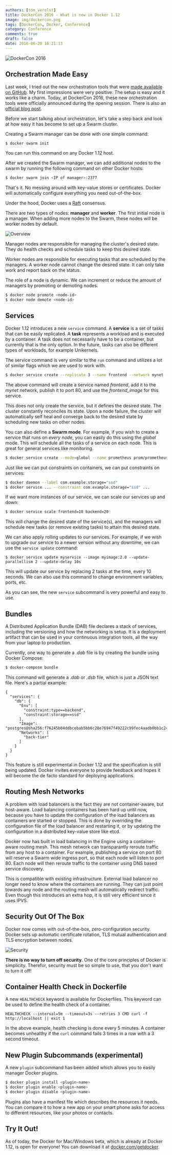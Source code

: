 ```yaml
---
authors: [tom_verelst]
title: DockerCon 2016 - What is new in Docker 1.12
image: img/dockercon.png
tags: [DockerCon, Docker, Conference]
category: Conference
comments: true
draft: false
date: 2016-06-20 16:21:13
---
```


<img class="image fit" src="img/dockercon.png" alt="DockerCon 2016" >

## Orchestration Made Easy

Last week,
I tried out the new orchestration tools that were [made available on GitHub](https://github.com/docker/swarmkit).
My first impressions were very positive.
The setup is easy and it works like a charm.
Today,
at DockerCon 2016,
these new orchestration tools were officially announced during the opening session.
There is also an [official blog post](https://blog.docker.com/2016/06/docker-1-12-built-in-orchestration/).

Before we start talking about orchestration,
let's take a step back and look at how easy it has become to set up a Swarm cluster.

Creating a Swarm manager can be done with one simple command:

```bash
$ docker swarm init
```

You can run this command on any Docker 1.12 host.

After we created the Swarm manager,
we can add additional nodes to the swarm by running the following command on other Docker hosts:

```bash
$ docker swarm join <IP of manager>:2377
```

That's it.
No messing around with key-value stores or certificates.
Docker will automatically configure everything you need out-of-the-box.

Under the hood,
Docker uses a [Raft](https://raft.github.io/raft.pdf) consensus.

There are two types of nodes: **manager** and **worker**.
The first initial node is a manager.
When adding more nodes to the Swarm,
these nodes will be worker nodes by default.

<img class="image fit" src="img/swarm-overview.png" alt="Overview" />

Manager nodes are responsible for managing the cluster's desired state.
They do health checks and schedule tasks to keep this desired state.

Worker nodes are responsible for executing tasks that are scheduled by the managers.
A worker node cannot change the desired state.
It can only take work and report back on the status.

The role of a node is dynamic.
We can increment or reduce the amount of managers by promoting or demoting nodes.

```bash
$ docker node promote <node-id>
$ docker node demote <node-id>
```

## Services

Docker 1.12 introduces a new `service` command.
A **service** is a set of tasks that can be easily replicated.
A **task** represents a workload and is executed by a container.
A task does not necessarily have to be a container,
but currently that is the only option.
In the future,
tasks can also be different types of workloads,
for example Unikernels.

The service command is very similar to the `run` command
and utilizes a lot of similar flags which we are used to work with.

```bash
$ docker service create --replicate 3 --name frontend --network mynet --publish 80:80/tcp frontend_image:latest
```

The above command will create a service named _frontend_,
add it to the _mynet_ network,
publish it to port 80,
and use the _frontend_image_ for this service.

This does not only create the service,
but it defines the desired state.
The cluster constantly reconciles its state.
Upon a node failure,
the cluster will automatically self heal
and converge back to the desired state by scheduling new tasks on other nodes.

You can also define a **Swarm mode**.
For example,
if you wish to create a service that runs on _every node_,
you can easily do this using the _global_ mode.
This will schedule all the tasks of a service on each node.
This is great for general services like monitoring.

```bash
$ docker service create --mode=global --name prometheus prom/prometheus
```

Just like we can put constraints on containers,
we can put constraints on services:

```bash
$ docker daemon --label com.example.storage="ssd"
$ docker service ... --constraint com.example.storage="ssd" ...
```

If we want more instances of our service,
we can scale our services up and down:

```bash
$ docker service scale frontend=10 backend=20
```

This will change the desired state of the service(s),
and the managers will schedule new tasks (or remove existing tasks) to attain this desired state.

We can also apply rolling updates to our services.
For example,
if we wish to upgrade our service to a newer version without any downtime,
we can use the `service update` command:

```
$ docker service update myservice --image myimage:2.0 --update-parallellism 2 --update-delay 10s
```

This will update our service by replacing 2 tasks at the time,
every 10 seconds.
We can also use this command to change environment variables,
ports,
etc.

As you can see,
the new `service` subcommand is very powerful and easy to use.

## Bundles

A Distributed Application Bundle (DAB) file declares a stack of services,
including the versioning and how the networking is setup.
It is a deployment artifact that can be used in your continuous integration tools,
all the way from your laptop to production.

Currently,
one way to generate a _.dab_ file is by creating the bundle using Docker Compose:

```bash
$ docker-compose bundle
```

This command will generate a _.dab_ or _.dsb_ file,
which is just a JSON text file.
Here's a partial example:

```
{
  "services": {
    "db": {
      "Env": [
        "constraint:type==backend",
        "constraint:storage==ssd"
      ],
      "Image": "postgres@sha256:f76245b04ddbcebab5bb6c28e76947f49222c99fec4aadb0bb1c24821a9e83ef",
      "Networks": [
        "back-tier"
      ]
    }
  }
}
```

This feature is still experimental in Docker 1.12
and the specification is still being updated.
Docker invites everyone to provide feedback and hopes it will become the de facto standard for deploying applications.

## Routing Mesh Networks

A problem with load balancers is the fact they are not container-aware,
but host-aware.
Load balancing containers has been hard up until now,
because you have to update the configuration of the load balancers as containers are started or stopped.
This is done by overriding the configuration file of the load balancer and restarting it,
or by updating the configuration in a distributed key-value store like etcd.

Docker now has built in load balancing in the Engine using a container-aware routing mesh.
This mesh network can transparantly reroute traffic from any host to a container.
For example,
publishing a service on port 80 will reserve a Swarm wide ingress port,
so that each node will listen to port 80.
Each node will then reroute traffic to the container using DNS based service discovery.

This is compatible with existing infrastructure.
External load balancer no longer need to know where the containers are running.
They can just point towards any node and the routing mesh will automatically redirect traffic.
Even though this introduces an extra hop,
it is still very efficient since it uses IPVS.

## Security Out Of The Box

Docker now comes with out-of-the-box, zero-configuration security.
Docker sets up automatic certificate rotation,
TLS mutual authentication
and TLS encryption between nodes.

<img class="image fit" src="img/swarm-tls.png" alt="Security" />


**There is no way to turn off security.**
One of the core principles of Docker is simplicity.
Therefor,
security must be so simple to use,
that you don't want to turn it off!

## Container Health Check in Dockerfile

A new `HEALTHCHECK` keyword is available for Dockerfiles.
This keyword can be used to define the health check of a container.

```
HEALTHCHECK --interval=5m --timeout=3s --retries 3 CMD curl -f http://localhost || exit 1
```

In the above example,
health checking is done every 5 minutes.
A container becomes unhealthy if the `curl` command fails 3 times in a row with a 3 second timeout.

## New Plugin Subcommands (experimental)

A new `plugin` subcommand has been added which allows you to easily manager Docker plugins.

```bash
$ docker plugin install <plugin-name>
$ docker plugin enable <plugin-name>
$ docker plugin disable <plugin-name>
```

Plugins also have a manifest file which describes the resources it needs.
You can compare it to how a new app on your smart phone asks for access to different resources,
like your photos or contacts.

## Try It Out!

As of today,
the Docker for Mac/Windows beta,
which is already at Docker 1.12,
is open for everyone!
You can download it at [docker.com/getdocker](http://docker.com/getdocker).
